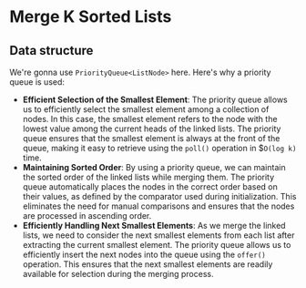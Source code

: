 # Merge K Sorted Lists

## Data structure
We're gonna use `PriorityQueue<ListNode>` here. Here's why a priority queue is used:

- **Efficient Selection of the Smallest Element**: The priority queue allows us to efficiently select the smallest element among a collection of nodes. In this case, the smallest element refers to the node with the lowest value among the current heads of the linked lists. The priority queue ensures that the smallest element is always at the front of the queue, making it easy to retrieve using the `poll()` operation in $`O(log k)` time. 
- **Maintaining Sorted Order**: By using a priority queue, we can maintain the sorted order of the linked lists while merging them. The priority queue automatically places the nodes in the correct order based on their values, as defined by the comparator used during initialization. This eliminates the need for manual comparisons and ensures that the nodes are processed in ascending order. 
- **Efficiently Handling Next Smallest Elements**: As we merge the linked lists, we need to consider the next smallest elements from each list after extracting the current smallest element. The priority queue allows us to efficiently insert the next nodes into the queue using the `offer()` operation. This ensures that the next smallest elements are readily available for selection during the merging process.
